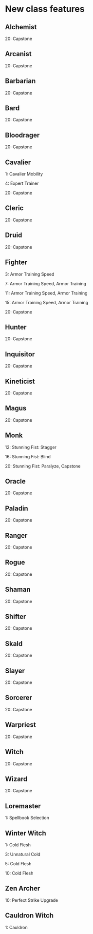 # New class features

## Alchemist

20: Capstone


## Arcanist

20: Capstone


## Barbarian

20: Capstone


## Bard

20: Capstone


## Bloodrager

20: Capstone


## Cavalier

1: Cavalier Mobility

4: Expert Trainer

20: Capstone


## Cleric

20: Capstone


## Druid

20: Capstone


## Fighter

3: Armor Training Speed

7: Armor Training Speed, Armor Training

11: Armor Training Speed, Armor Training

15: Armor Training Speed, Armor Training

20: Capstone


## Hunter

20: Capstone


## Inquisitor

20: Capstone


## Kineticist

20: Capstone


## Magus

20: Capstone


## Monk

12: Stunning Fist: Stagger

16: Stunning Fist: Blind

20: Stunning Fist: Paralyze, Capstone


## Oracle

20: Capstone


## Paladin

20: Capstone


## Ranger

20: Capstone


## Rogue

20: Capstone


## Shaman

20: Capstone


## Shifter

20: Capstone


## Skald

20: Capstone


## Slayer

20: Capstone


## Sorcerer

20: Capstone


## Warpriest

20: Capstone


## Witch

20: Capstone


## Wizard

20: Capstone


## Loremaster

1: Spellbook Selection


## Winter Witch

1: Cold Flesh

3: Unnatural Cold

5: Cold Flesh

10: Cold Flesh


## Zen Archer

10: Perfect Strike Upgrade


## Cauldron Witch

1: Cauldron


